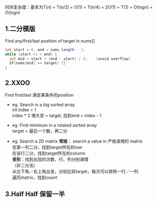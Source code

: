 时间复杂度：基本为T(n) = T(n/2) + O(1) = T(n/4) + 2O(1) = T(1) + O(logn) = O(logn) 
## 1.二分模版
Find any/first/last position of target in nums[]
```java
int start = 0, end = nums.length - 1;
while (start +1 < end) {
  int mid = start + (end - start) / 2;    (avoid overflow)
  if(nums[mid] == target) {}
}
```
## 2.XXOO
Find first/last 满足某条件的position
- eg. Search in a big sorted array <br>
int index = 1 <br>
index * 2 增大至 > target, 找到end = index - 1

- eg. Find minimum in a rotated sorted array <br>
target = 最后一个数，再二分

- eg. Search a 2D matrix 
**常规**： search a value in 严格递增的 matrix <br>
在第一列二分，找到target所在的row <br>
在该行二分，找到target所在的column <br>
**变形**：找到出现的次数，行、列分别递增 <br>
（非二分法） <br>
从左下角／右上角出发，分别比较target，每次可以排除一行／一列 <br>
遍历matrix，找到count <br>
## 3.Half Half 保留一半
